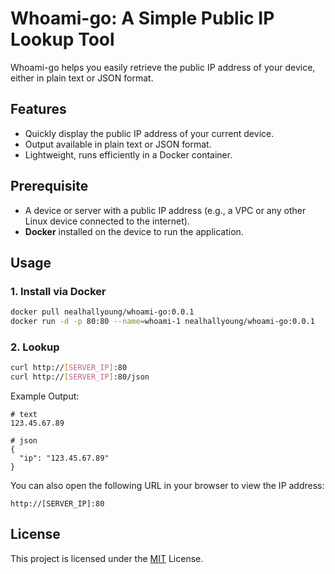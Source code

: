 # Whoami-go: A Simple Public IP Lookup Tool

Whoami-go helps you easily retrieve the public IP address of your device, either in plain text or JSON format.

## Features
- Quickly display the public IP address of your current device.
- Output available in plain text or JSON format.
- Lightweight, runs efficiently in a Docker container.

## Prerequisite
- A device or server with a public IP address (e.g., a VPC or any other Linux device connected to the internet).  
- **Docker** installed on the device to run the application.

## Usage

### 1. Install via Docker

```bash
docker pull nealhallyoung/whoami-go:0.0.1
docker run -d -p 80:80 --name=whoami-1 nealhallyoung/whoami-go:0.0.1
```

### 2. Lookup

```bash
curl http://[SERVER_IP]:80
curl http://[SERVER_IP]:80/json
```

Example Output:

```
# text
123.45.67.89

# json
{
  "ip": "123.45.67.89"
}

```

You can also open the following URL in your browser to view the IP address:
```
http://[SERVER_IP]:80
```

## License

This project is licensed under the [MIT](LICENSE) License.